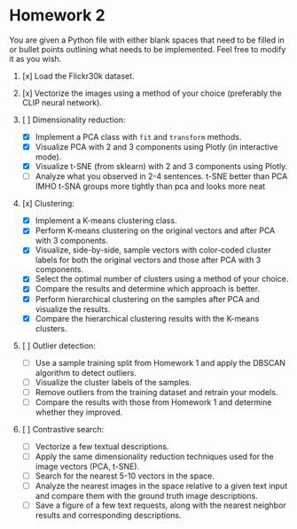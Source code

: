 # Homework 2

You are given a Python file with either blank spaces that need to be filled in or bullet points outlining what needs to be implemented. Feel free to modify it as you wish.

1. [x] Load the Flickr30k dataset.
2. [x] Vectorize the images using a method of your choice (preferably the CLIP neural network).
3. [ ] Dimensionality reduction:

   - [x] Implement a PCA class with `fit` and `transform` methods.
   - [x] Visualize PCA with 2 and 3 components using Plotly (in interactive mode).
   - [x] Visualize t-SNE (from sklearn) with 2 and 3 components using Plotly.
   - [ ] Analyze what you observed in 2-4 sentences.
         t-SNE better than PCA IMHO
         t-SNA groups more tightly than pca and looks more neat

4. [x] Clustering:

   - [x] Implement a K-means clustering class.
   - [x] Perform K-means clustering on the original vectors and after PCA with 3 components.
   - [x] Visualize, side-by-side, sample vectors with color-coded cluster labels for both the original vectors and those after PCA with 3 components.
   - [x] Select the optimal number of clusters using a method of your choice.
   - [x] Compare the results and determine which approach is better.
   - [x] Perform hierarchical clustering on the samples after PCA and visualize the results.
   - [x] Compare the hierarchical clustering results with the K-means clusters.

5. [ ] Outlier detection:

   - [ ] Use a sample training split from Homework 1 and apply the DBSCAN algorithm to detect outliers.
   - [ ] Visualize the cluster labels of the samples.
   - [ ] Remove outliers from the training dataset and retrain your models.
   - [ ] Compare the results with those from Homework 1 and determine whether they improved.

6. [ ] Contrastive search:

   - [ ] Vectorize a few textual descriptions.
   - [ ] Apply the same dimensionality reduction techniques used for the image vectors (PCA, t-SNE).
   - [ ] Search for the nearest 5-10 vectors in the space.
   - [ ] Analyze the nearest images in the space relative to a given text input and compare them with the ground truth image descriptions.
   - [ ] Save a figure of a few text requests, along with the nearest neighbor results and corresponding descriptions.
